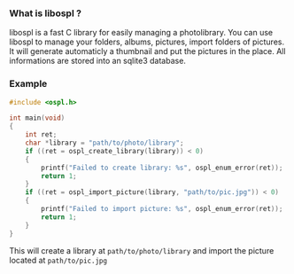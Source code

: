 ### What is libospl ?
libospl is a fast C library for easily managing a photolibrary. You can use libospl to manage your folders, albums, pictures, import folders of pictures. It will generate automaticly a thumbnail and put the pictures in the place. All informations are stored into an sqlite3 database.
### Example 
```c
#include <ospl.h>

int main(void)
{
	int ret;
	char *library = "path/to/photo/library";
	if ((ret = ospl_create_library(library)) < 0)
	{
		printf("Failed to create library: %s", ospl_enum_error(ret));
		return 1;
	}
	if ((ret = ospl_import_picture(library, "path/to/pic.jpg")) < 0)
	{
		printf("Failed to import picture: %s", ospl_enum_error(ret));
		return 1;
	}
}
```

This will create a library at `path/to/photo/library` and import the picture located at `path/to/pic.jpg`
